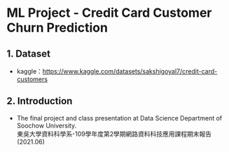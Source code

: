 # ML Project - Credit Card Customer Churn Prediction
## 1. Dataset <br>
   * kaggle：https://www.kaggle.com/datasets/sakshigoyal7/credit-card-customers <br>
      
## 2. Introduction <br>   
   * The final project and class presentation at Data Science Department of Soochow University.<br>
     東吳大學資料科學系-109學年度第2學期網路資料科技應用課程期末報告(2021.06)<br>

